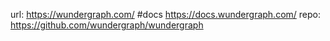 
url:  https://wundergraph.com/
#docs https://docs.wundergraph.com/
repo: https://github.com/wundergraph/wundergraph